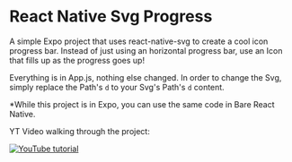 # React Native Svg Progress 

A simple Expo project that uses react-native-svg to create a cool icon progress bar.
Instead of just using an horizontal progress bar, use an Icon that fills up as the progress goes up!

Everything is in App.js, nothing else changed.
In order to change the Svg, simply replace the Path's `d` to your Svg's Path's `d` content.

*While this project is in Expo, you can use the same code in Bare React Native.

YT Video walking through the project:

[![YouTube tutorial](https://img.youtube.com/vi/Wnd9CiUvKA4/0.jpg)](https://www.youtube.com/watch?v=Wnd9CiUvKA4)
